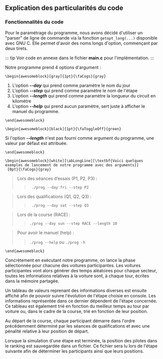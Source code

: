 Explication des particularités du code
--------------------------------------

### Fonctionnalités du code

Pour le paramétrage du programme, nous avons décidé d'utiliser un "parser" de ligne de commande via la 
fonction `getopt_long(...)` disponible avec GNU C. Elle permet d'avoir des noms longs d'option, commençant par deux tirets. 

::: tip
Voir code en annexe dans le fichier **main.c** pour l'implémentation.
::: 

Notre programme prend 4 options d'argument : 

```{=latex}
\begin{awesomeblock}[gray]{1pt}{\faCogs}{gray}  
```

1. L'option **_--day_** qui prend comme paramètre le nom du jour 
2. L'option **_--step_** qui prend comme paramètre le nom de l'étape 
3. L'option **_--length_** qui prend comme paramètre la longueur du circuit en kilomètre
3. L'option **_--help_** qui prend aucun paramètre, sert juste à afficher le manuel du programme.

```{=latex}
\end{awesomeblock}
```

```{=latex}
\begin{awesomeblock}[black]{1pt}{\faToggleOff}{green}  
```

Si l'option **_--length_** n'est pas fourni comme argument du programme, une valeur par défaut est attribuée. 

```{=latex}
\end{awesomeblock}
```

```{=latex}
\begin{awesomeblock}[white][\abLongLine][\textbf{Voici quelques exemples de lancement de notre programme avec des arguments}]
 {0pt}{\faCogs}{gray}
```

> Lors des séances d’essais (P1, P2, P3) :
>
>>
>>``` ./prog --day fri --step P2```
>>

> Lors des qualifications (Q1, Q2, Q3) :
>
>>
>>``` ./prog --day sat --step Q3```
>>

> Lors de la course (RACE) :
>
>>
>>``` ./prog --day sun --step RACE --length 10 ```
>>
>>

> Pour avoir le manuel (help) :
>
>>
>>``` ./prog --help ``` ou ``` ./prog -h ``` 
>>

```{=latex}
\end{awesomeblock}
```

Concrètement en exécutant notre programme, on lance la phase sélectionnée pour chacune des voitures participantes.
Les voitures participantes vont alors générer des temps aléatoires pour chaque secteur, toutes les informations relatives à la 
voiture sont, à chaque tour, écrites dans la mémoire partagée.

Un tableau de valeurs reprenant des informations diverses est ensuite affiché afin de pouvoir suivre l'évolution de l'étape 
choisie en console. Les informations représentée dans ce dernier dépendent de l'étape concernée. Ce tableau est 
également trié en fonction du meilleur temps au tour par voiture ou, dans le cadre de la course, trié en fonction de leur position.

Au départ de la course, chaque participant démarre dans l'ordre précédemment déterminé par les séances de qualifications et 
avec une pénalité relative à leur position de départ.

Lorsque la simulation d'une étape est terminée, la position des pilotes dans le ranking est sauvegardée dans un fichier.
Ce fichier sera lu lors de l'étape suivante afin de déterminer les participants ainsi que leurs positions. 
